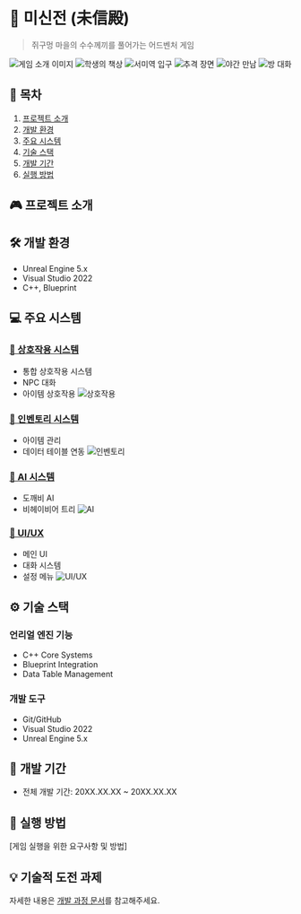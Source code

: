 # 🏮 미신전 (未信殿) 
> 쥐구멍 마을의 수수께끼를 풀어가는 어드벤처 게임

![게임 소개 이미지](docs/assets/images/story/narrative_main_story.jpg)
![학생의 책상](docs/assets/images/story/story_intro_student_desk.jpg)
![서미역 입구](docs/assets/images/story/story_seomi_station_entrance.jpg)
![추격 장면](docs/assets/images/story/story_subway_chase_scene.jpg)
![야간 만남](docs/assets/images/story/story_night_encounter.jpg)
![방 대화](docs/assets/images/story/story_room_conversation.jpg)

## 📖 목차
1. [프로젝트 소개](#프로젝트-소개)
2. [개발 환경](#개발-환경)
3. [주요 시스템](#주요-시스템)
4. [기술 스택](#기술-스택)
5. [개발 기간](#개발-기간)
6. [실행 방법](#실행-방법)

## 🎮 프로젝트 소개



## 🛠 개발 환경
- Unreal Engine 5.x
- Visual Studio 2022
- C++, Blueprint

## 💻 주요 시스템
### [🤝 상호작용 시스템](docs/systems/interaction.md)
- 통합 상호작용 시스템
- NPC 대화
- 아이템 상호작용
![상호작용](docs/assets/images/technical/tech_game_flow.jpg)

### [🎒 인벤토리 시스템](docs/systems/inventory.md)
- 아이템 관리
- 데이터 테이블 연동
![인벤토리](docs/assets/images/ui/ui_inventory.jpg)

### [🤖 AI 시스템](docs/systems/ai.md)
- 도깨비 AI
- 비헤이비어 트리
![AI](docs/assets/images/characters/char_enemy_group.jpg)

### [🎨 UI/UX](docs/systems/ui.md)
- 메인 UI
- 대화 시스템
- 설정 메뉴
![UI/UX](docs/assets/images/ui/ui_npc_dialogue.jpg)

## ⚙️ 기술 스택
### 언리얼 엔진 기능
- C++ Core Systems
- Blueprint Integration
- Data Table Management

### 개발 도구
- Git/GitHub
- Visual Studio 2022
- Unreal Engine 5.x

## 📅 개발 기간
- 전체 개발 기간: 20XX.XX.XX ~ 20XX.XX.XX

## 🎯 실행 방법
[게임 실행을 위한 요구사항 및 방법]

## 💡 기술적 도전 과제
자세한 내용은 [개발 과정 문서](./docs/development/challenges.md)를 참고해주세요.
